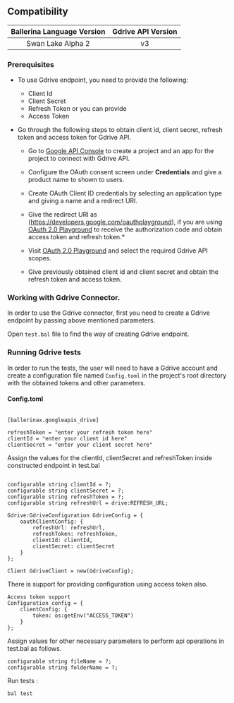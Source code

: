 ## Compatibility

| Ballerina Language Version | Gdrive API Version|  
|:--------------------------:|:-----------------:|
| Swan Lake Alpha 2          |   v3              |

### Prerequisites

* To use Gdrive endpoint, you need to provide the following:
    * Client Id
    * Client Secret
    * Refresh Token
    or you can provide
    * Access Token

* Go through the following steps to obtain client id, client secret, refresh token and access token for Gdrive API.
    *   Go to [Google API Console](https://console.developers.google.com) to create a project and an app for the project to connect with Gdrive API.
    
    *   Configure the OAuth consent screen under **Credentials** and give a product name to shown to users.
    
    *   Create OAuth Client ID credentials by selecting an application type and giving a name and a redirect URI.

    * Give the redirect URI as (https://developers.google.com/oauthplayground), if you are using [OAuth 2.0 Playground](https://developers.google.com/oauthplayground) to
    receive the authorization code and obtain access token and refresh token.*

    *   Visit [OAuth 2.0 Playground](https://developers.google.com/oauthplayground) and select the required Gdrive API scopes.

    *   Give previously obtained client id and client secret and obtain the refresh token and access token.

    
### Working with Gdrive Connector.

In order to use the Gdrive connector, first you need to create a Gdrive endpoint by passing above mentioned parameters.

Open `test.bal` file to find the way of creating Gdrive endpoint.

### Running Gdrive tests
In order to run the tests, the user will need to have a Gdrive account and create a configuration file named `Config.toml` in the project's root directory with the obtained tokens and other parameters.

#### Config.toml
```ballerina

[ballerinax.googleapis_drive]

refreshToken = "enter your refresh token here"
clientId = "enter your client id here"
clientSecret = "enter your client secret here"
```

Assign the values for the clientId, clientSecret and refreshToken inside constructed endpoint in 
test.bal

```ballerina

configurable string clientId = ?;
configurable string clientSecret = ?;
configurable string refreshToken = ?;
configurable string refreshUrl = drive:REFRESH_URL;

Gdrive:GdriveConfiguration GdriveConfig = {
    oauthClientConfig: {
        refreshUrl: refreshUrl,
        refreshToken: refreshToken,
        clientId: clientId,
        clientSecret: clientSecret
    }
};

Client GdriveClient = new(GdriveConfig);
```
There is support for providing configuration using access token also.

```
Access token support
Configuration config = {
    clientConfig: {
        token: os:getEnv("ACCESS_TOKEN")
    }
};

```

Assign values for other necessary parameters to perform api operations in test.bal as follows.
```ballerina
configurable string fileName = ?;
configurable string folderName = ?;
```
Run tests :

```
bal test
```
